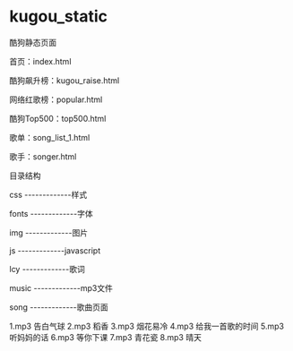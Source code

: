 # kugou_static
酷狗静态页面


首页：index.html

酷狗飙升榜：kugou_raise.html

网络红歌榜：popular.html

酷狗Top500：top500.html

歌单：song_list_1.html

歌手：songer.html


目录结构

css           -------------样式

fonts         -------------字体

img           -------------图片

js            -------------javascript

lcy           -------------歌词

music         -------------mp3文件

song          -------------歌曲页面

1.mp3       告白气球
2.mp3       稻香
3.mp3       烟花易冷
4.mp3       给我一首歌的时间
5.mp3       听妈妈的话
6.mp3       等你下课
7.mp3       青花瓷
8.mp3       晴天
